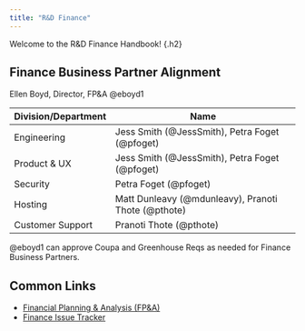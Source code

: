 ```yaml
---
title: "R&D Finance"
---
```


Welcome to the R&D Finance Handbook!
{.h2}

## Finance Business Partner Alignment

Ellen Boyd, Director, FP&A @eboyd1

| Division/Department | Name |
| -------- | ---- |
| Engineering | Jess Smith (@JessSmith), Petra Foget (@pfoget) |
| Product & UX | Jess Smith (@JessSmith), Petra Foget (@pfoget)  |
| Security | Petra Foget (@pfoget) |
| Hosting | Matt Dunleavy (@mdunleavy), Pranoti Thote (@pthote) |
| Customer Support | Pranoti Thote (@pthote)  |

@eboyd1 can approve Coupa and Greenhouse Reqs as needed for Finance Business Partners.

## Common Links

- [Financial Planning & Analysis (FP&A)](/handbook/finance/financial-planning-and-analysis/)
- [Finance Issue Tracker](https://gitlab.com/gitlab-com/finance/issues)
